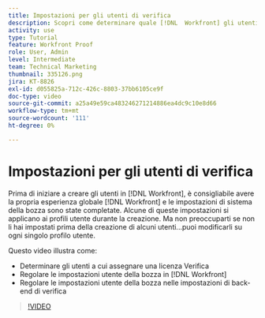 ```yaml
---
title: Impostazioni per gli utenti di verifica
description: Scopri come determinare quale [!DNL  Workfront] gli utenti ricevono una licenza di verifica, quindi modificano le impostazioni utente in entrambi [!DNL Workfront] e le impostazioni back-end.
activity: use
type: Tutorial
feature: Workfront Proof
role: User, Admin
level: Intermediate
team: Technical Marketing
thumbnail: 335126.png
jira: KT-8826
exl-id: d055825a-712c-426c-8803-37bb6105ce9f
doc-type: video
source-git-commit: a25a49e59ca483246271214886ea4dc9c10e8d66
workflow-type: tm+mt
source-wordcount: '111'
ht-degree: 0%

---
```


# Impostazioni per gli utenti di verifica

Prima di iniziare a creare gli utenti in [!DNL  Workfront], è consigliabile avere la propria esperienza globale [!DNL Workfront] e le impostazioni di sistema della bozza sono state completate. Alcune di queste impostazioni si applicano ai profili utente durante la creazione. Ma non preoccuparti se non li hai impostati prima della creazione di alcuni utenti...puoi modificarli su ogni singolo profilo utente.


Questo video illustra come:

* Determinare gli utenti a cui assegnare una licenza Verifica
* Regolare le impostazioni utente della bozza in [!DNL  Workfront]
* Regolare le impostazioni utente della bozza nelle impostazioni di back-end di verifica

>[!VIDEO](https://video.tv.adobe.com/v/335126/?quality=12&learn=on)

<!--
Lean More URLs
-->
